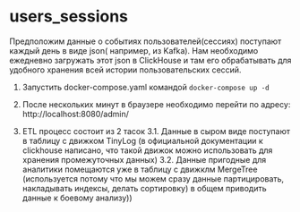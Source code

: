 # users_sessions
Предположим данные о событиях пользователей(сессиях) поступают каждый день в виде json( например, из Kafka). Нам необходимо ежедневно загружать этот json в ClickHouse и там его обрабатывать для удобного хранения всей истории пользовательских сессий.

1. Запустить docker-compose.yaml командой `docker-compose up -d`
2. После нескольких минут в браузере необходимо перейти по адресу:  
http://localhost:8080/admin/  

3. ETL процесс состоит из 2 тасок
3.1. Данные в сыром виде поступают в таблицу с движком TinyLog (в официальной документации к clickhouse написано, что такой движок можно использовать для хранения промежуточных данных)
3.2. Данные пригодные для аналитики помещаются уже в таблицу с движклм MergeTree (используется потому что мы можем сразу данные партицировать, накладывать индексы, делать сортировку) в общем приводить данные к боевому анализу))

